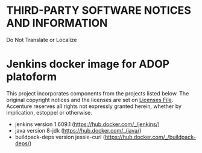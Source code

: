 # THIRD-PARTY SOFTWARE NOTICES AND INFORMATION
Do Not Translate or Localize

# Jenkins docker image for ADOP platoform
This project incorporates components from the projects listed below. The original copyright notices and the licenses are set on [Licenses File](LICENCES.md). Accenture reserves all rights not expressly granted herein, whether by implication, estoppel or otherwise.

- jenkins version 1.609.1 (https://hub.docker.com/_/jenkins/)
- java version 8-jdk (https://hub.docker.com/_/java/)
- buildpack-deps version jessie-curl (https://hub.docker.com/_/buildpack-deps/)
